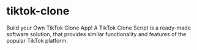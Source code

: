 # tiktok-clone
Build your Own TikTok Clone App! A TikTok Clone Script is a ready-made software solution, that provides similar functionality and features of the popular TikTok platform.
